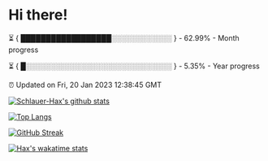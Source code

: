 # Hi there!

⏳ { ██████████████████░░░░░░░░░░░░ } - 62.99% - Month progress

⏳ { █░░░░░░░░░░░░░░░░░░░░░░░░░░░░░ } - 5.35% - Year progress

⏰ Updated on Fri, 20 Jan 2023 12:38:45 GMT


[![Schlauer-Hax's github stats](https://github-readme-stats.vercel.app/api?username=Schlauer-Hax&show_icons=true&theme=dark&count_private=true)](https://github.com/Schlauer-Hax)


[![Top Langs](https://github-readme-stats.vercel.app/api/top-langs/?username=Schlauer-Hax&layout=compact&theme=dark)](https://github.com/Schlauer-Hax?tab=repositories)

[![GitHub Streak](https://streak-stats.demolab.com?user=Schlauer-Hax&theme=dark)](https://git.io/streak-stats)

[![Hax's wakatime stats](https://github-readme-stats.vercel.app/api/wakatime?username=Hax&theme=dark)](https://wakatime.com/@Hax)

